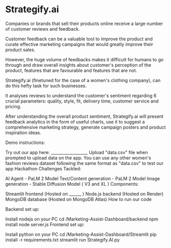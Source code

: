 # Strategify.ai

Companies or brands that sell their products online receive a large number of customer reviews and feedback.

Customer feedback can be a valuable tool to improve the product and curate effective marketing campaigns that would greatly improve their product sales.

However, the huge volume of feedbacks makes it difficult for humans to go through and draw overall insights about customer's perception of the product, features that are favourable and features that are not.

Strategify.ai (finetuned for the case of a women's clothing company), can do this hefty task for such businesses.

It analyses reviews to understand the customer's sentiment regarding 6 crucial parameters: quality, style, fit, delivery time, customer service and pricing.

After understanding the overall product sentiment, Strategify.ai will present feedback analytics in the form of useful charts, use it to suggest a comprehensive marketing strategy, generate campaign posters and product inspiration ideas.

Demo instructions:

Try out our app here: __________________
Upload "data.csv" file when prompted to upload data on the app. You can use any other women's fashion reviews dataset following the same format as "data.csv" to test our app
Hackathon Challenges Tackled:

AI Agent - PaLM 2 Model
Text/Content generation - PaLM 2 Model
Image generation - Stable Diffusion Model ( V3 and XL )
Components:

Streamlit frontend (Hosted on ______ )
Node.js backend (Hosted on Render)
MongoDB database (Hosted on MongoDB Atlas)
How to run our code

Backend set up:

Install nodejs on your PC
cd /Marketing-Assist-Dashboard/backend
npm install
node server.js
Frontend set up:

Install python on your PC
cd /Marketing-Assist-Dashboard/Streamlit
pip install -r requirements.txt
streamlit run Strategify.AI.py
